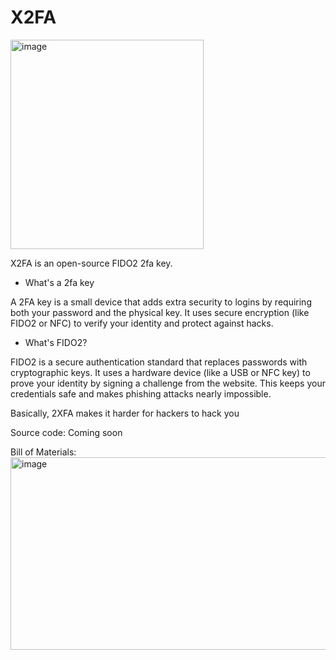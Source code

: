 # X2FA

<img width="309" height="335" alt="image" src="https://github.com/user-attachments/assets/ae755d7b-b23b-47aa-a16e-1a653bf5eec7" />

X2FA is an open-source FIDO2 2fa key.

- What's a 2fa key

A 2FA key is a small device that adds extra security to logins by requiring both your password and the physical key. It uses secure encryption (like FIDO2 or NFC) to verify your identity and protect against hacks.

- What's FIDO2?

FIDO2 is a secure authentication standard that replaces passwords with cryptographic keys. It uses a hardware device (like a USB or NFC key) to prove your identity by signing a challenge from the website. This keeps your credentials safe and makes phishing attacks nearly impossible.

Basically, 2XFA makes it harder for hackers to hack you

Source code: Coming soon


Bill of Materials:
<img width="1554" height="308" alt="image" src="https://github.com/user-attachments/assets/5010c8a8-10e4-48e8-a7e3-9816dd0c49fb" />

